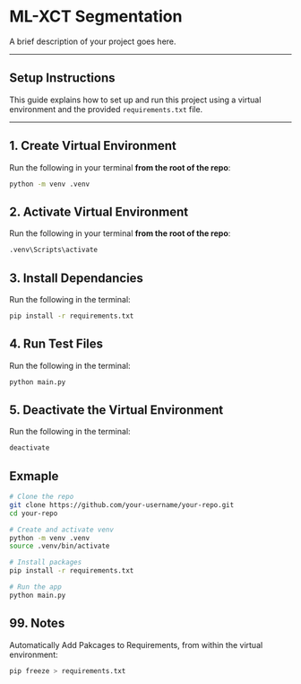 # ML-XCT Segmentation

A brief description of your project goes here.

---

## Setup Instructions

This guide explains how to set up and run this project using a virtual environment and the provided `requirements.txt` file.

---

## 1. Create Virtual Environment

Run the following in your terminal **from the root of the repo**:

```sh
python -m venv .venv
```

## 2. Activate Virtual Environment 

Run the following in your terminal **from the root of the repo**:

```sh
.venv\Scripts\activate
```

## 3. Install Dependancies

Run the following in the terminal:

```sh
pip install -r requirements.txt
```

## 4. Run Test Files

Run the following in the terminal:

```sh
python main.py
```

## 5. Deactivate the Virtual Environment

Run the following in the terminal:

```sh
deactivate
```

## Exmaple

```sh
# Clone the repo
git clone https://github.com/your-username/your-repo.git
cd your-repo

# Create and activate venv
python -m venv .venv
source .venv/bin/activate

# Install packages
pip install -r requirements.txt

# Run the app
python main.py
```


## 99. Notes

Automatically Add Pakcages to Requirements, from within the virtual environment:

```sh
pip freeze > requirements.txt
```